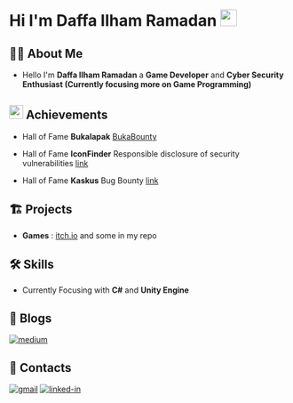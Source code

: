 # Hi I'm Daffa Ilham Ramadan <img src="https://media.giphy.com/media/hvRJCLFzcasrR4ia7z/giphy.gif" width="30px">

## 👨‍💻 About Me
- Hello I'm **Daffa Ilham Ramadan** a **Game Developer** and **Cyber Security Enthusiast (Currently focusing more on Game Programming)** 

## <img src="https://media3.giphy.com/media/kPcMCLzgFuuk3J7nqK/giphy.gif?cid=790b7611a054d7debbc0fb2af50a12f15004d76f515a683e&rid=giphy.gif&ct=s" width="25px"> Achievements
- Hall of Fame **Bukalapak** [BukaBounty](https://bukalapak.github.io/bukabounty/)

- Hall of Fame **IconFinder** Responsible disclosure of security vulnerabilities [link](https://support.iconfinder.com/en/articles/18178-responsible-disclosure-of-security-vulnerabilities)

- Hall of Fame **Kaskus** Bug Bounty [link](https://bantuan.kaskus.co.id/hc/id/articles/360026355992-Hall-of-Fame)

## 🏗️ Projects
- **Games** : [itch.io](https://daffa-ilham-ramadan.itch.io/) and some in my repo

## 🛠️ Skills
- Currently Focusing with **C#** and **Unity Engine**

## 📖 Blogs
[![medium](https://img.shields.io/badge/medium-000000?style=for-the-badge&logo=medium&logoColor=white)](https://medium.com/@daffailhamr)

## 📱 Contacts
[![gmail](https://img.shields.io/badge/Gmail-D14836?style=for-the-badge&logo=Gmail&logoColor=white)](mailto:daffailhamramadan127@gmail.com) 
[![linked-in](https://img.shields.io/badge/Linked_In-0077B5?style=for-the-badge&logo=LinkedIn&logoColor=white)](https://www.linkedin.com/in/daffa-ilham-ramadan-3743981b0/)

